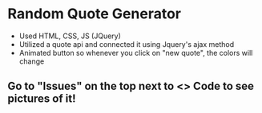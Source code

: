 # Random Quote Generator
   * Used HTML, CSS, JS (JQuery)
   * Utilized a quote api and connected it using Jquery's ajax method
   * Animated button so whenever you click on "new quote", the colors will change

   ## Go to "Issues" on the top next to <> Code to see pictures of it!


